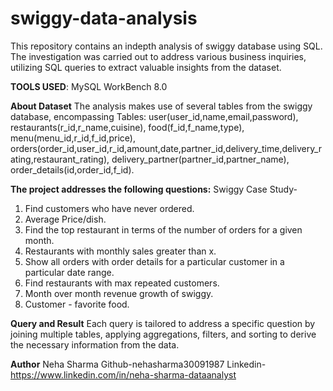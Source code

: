 # swiggy-data-analysis

This repository contains an indepth analysis of swiggy database using SQL. The investigation was carried out to address various business inquiries, utilizing SQL queries to extract valuable insights from the dataset.


**TOOLS USED**:  MySQL WorkBench 8.0

**About Dataset** 
The analysis makes use of several tables from the swiggy database, encompassing
Tables: user(user_id,name,email,password),
restaurants(r_id,r_name,cuisine),
food(f_id,f_name,type),
menu(menu_id,r_id,f_id,price),
orders(order_id,user_id,r_id,amount,date,partner_id,delivery_time,delivery_rating,restaurant_rating),
delivery_partner(partner_id,partner_name),
order_details(id,order_id,f_id).


**The project addresses the following questions:**
Swiggy Case Study-

1. Find customers who have never ordered.
2. Average Price/dish.
3. Find the top restaurant in terms of the number of orders for a given month.
4. Restaurants with monthly sales greater than x.
5. Show all orders with order details for a particular customer in a particular date range.
6. Find restaurants with max repeated customers. 
7. Month over month revenue growth of swiggy.
8. Customer - favorite food.

**Query and Result**
Each query is tailored to address a specific question by joining multiple tables, applying aggregations, filters, and sorting to derive the necessary information from the data.

**Author**
Neha Sharma
Github-nehasharma30091987
Linkedin-https://www.linkedin.com/in/neha-sharma-dataanalyst
